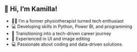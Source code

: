 ##  👋 Hi, I’m Kamilla!
- 👩‍⚕️ I’m a former physiotherapist turned tech enthusiast
- 💻 Developing skills in Python, Power BI, and programming
- 🚀 Transitioning into a tech-driven career journey
- 🎨 Experienced in UI and image editing
- 💻 Passionate about coding and data-driven solutions

<!---
kamillapradop/kamillapradop is a ✨ special ✨ repository because its `README.md` (this file) appears on your GitHub profile.
You can click the Preview link to take a look at your changes.
--->
